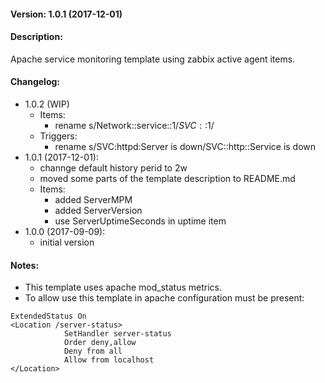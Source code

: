 #### Version: 1.0.1 (2017-12-01)

#### Description:
Apache service monitoring template using zabbix active agent items.

#### Changelog:
- 1.0.2 (WIP)
  - Items:
    - rename s/Network::service::$1/SVC::$1/
  - Triggers:
    - rename s/SVC:httpd:Server is down/SVC::http::Service is down
- 1.0.1 (2017-12-01):
  - channge default history perid to 2w
  - moved some parts of the template description to README.md
  - Items:
     - added ServerMPM
     - added ServerVersion
     - use ServerUptimeSeconds in uptime item
- 1.0.0 (2017-09-09):
  - initial version

#### Notes:
- This template uses apache mod_status metrics.
- To allow use this template in apache configuration must be present:
```
ExtendedStatus On
<Location /server-status>
            SetHandler server-status
            Order deny,allow
            Deny from all
            Allow from localhost
</Location>
```